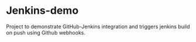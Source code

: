 # Jenkins-demo
Project to demonstrate GitHub-Jenkins integration and triggers jenkins build on push using Github webhooks.
